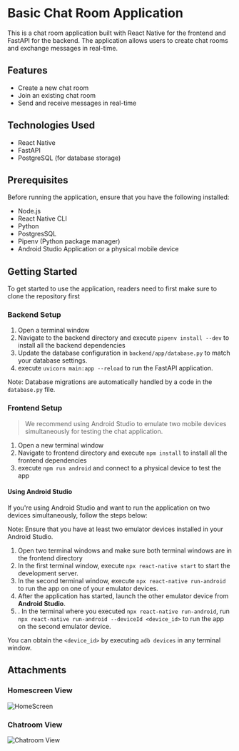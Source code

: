 # Basic Chat Room Application

This is a chat room application built with React Native for the frontend and FastAPI for the backend. The application allows users to create chat rooms and exchange messages in real-time.

## Features

- Create a new chat room
- Join an existing chat room
- Send and receive messages in real-time

## Technologies Used

- React Native
- FastAPI
- PostgreSQL (for database storage)

## Prerequisites

Before running the application, ensure that you have the following installed:

- Node.js
- React Native CLI
- Python
- PostgresSQL
- Pipenv (Python package manager)
- Android Studio Application or a physical mobile device

## Getting Started

To get started to use the application, readers need to first make sure to clone the repository first

### Backend Setup

1. Open a terminal window
2. Navigate to the backend directory and execute `pipenv install --dev` to install all the backend dependencies
3. Update the database configuration in `backend/app/database.py` to match your database settings.
4. execute `uvicorn main:app --reload` to run the FastAPI application.

Note: Database migrations are automatically handled by a code in the `database.py` file.

### Frontend Setup

> We recommend using Android Studio to emulate two mobile devices simultaneously for testing the chat application.

1. Open a new terminal window
2. Navigate to frontend directory and execute `npm install` to install all the frontend dependencies
3. execute `npm run android` and connect to a physical device to test the app

#### Using Android Studio

If you're using Android Studio and want to run the application on two devices simultaneously, follow the steps below:

Note: Ensure that you have at least two emulator devices installed in your Android Studio.
  
1. Open two terminal windows and make sure both terminal windows are in the frontend directory
2. In the first terminal window, execute `npx react-native start` to start the development server. 
3. In the second terminal window, execute `npx react-native run-android` to run the app on one of your emulator devices. 
4. After the application has started, launch the other emulator device from **Android Studio**. 
5. . In the terminal where you executed `npx react-native run-android`, run `npx react-native run-android --deviceId <device_id>` to run the app on the second emulator device.

You can obtain the `<device_id>` by executing `adb devices` in any terminal window.

## Attachments

### Homescreen View

![HomeScreen](https://github.com/diazlp/fastapi-chat-app/assets/37856850/5873531b-f63c-4cf6-aac3-f6d94f7bad6c)

### Chatroom View

![Chatroom View](https://github.com/diazlp/fastapi-chat-app/assets/37856850/6570c437-76f8-4ce6-a11f-a5ecd553f475)

